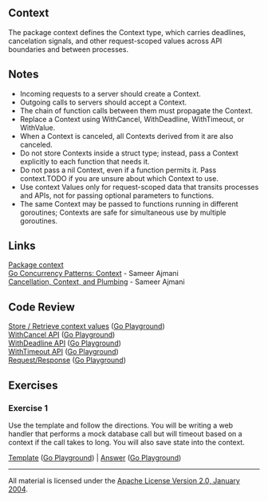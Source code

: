 ## Context

The package context defines the Context type, which carries deadlines, cancelation signals, and other request-scoped values across API boundaries and between processes.

## Notes

* Incoming requests to a server should create a Context.
* Outgoing calls to servers should accept a Context. 
* The chain of function calls between them must propagate the Context.
* Replace a Context using WithCancel, WithDeadline, WithTimeout, or WithValue.
* When a Context is canceled, all Contexts derived from it are also canceled.
* Do not store Contexts inside a struct type; instead, pass a Context explicitly to each function that needs it.
* Do not pass a nil Context, even if a function permits it. Pass context.TODO if you are unsure about which Context to use.
* Use context Values only for request-scoped data that transits processes and APIs, not for passing optional parameters to functions.
* The same Context may be passed to functions running in different goroutines; Contexts are safe for simultaneous use by multiple goroutines.

## Links

[Package context](https://golang.org/pkg/context)  
[Go Concurrency Patterns: Context](https://blog.golang.org/context) - Sameer Ajmani  
[Cancellation, Context, and Plumbing](https://vimeo.com/115309491) - Sameer Ajmani  

## Code Review

[Store / Retrieve context values](example1/example1.go) ([Go Playground](https://play.golang.org/p/VkLs3x-Vbd))  
[WithCancel API](example2/example2.go) ([Go Playground](https://play.golang.org/p/1p12kPZVKp))  
[WithDeadline API](example3/example3.go) ([Go Playground](https://play.golang.org/p/KLuuhopJpS))  
[WithTimeout API](example4/example4.go) ([Go Playground](https://play.golang.org/p/K4iMUT8cLc))  
[Request/Response](example5/example5.go) ([Go Playground](https://play.golang.org/p/urtOUiAyCF))  

## Exercises

### Exercise 1

Use the template and follow the directions. You will be writing a web handler that performs a mock database call but will timeout based on a context if the call takes to long. You will also save state into the context.

[Template](exercises/template1/template1.go) ([Go Playground](https://play.golang.org/p/JBgzV7JI8S)) | 
[Answer](exercises/exercise1/exercise1.go) ([Go Playground](https://play.golang.org/p/2L_DF8-pH7))  
___
All material is licensed under the [Apache License Version 2.0, January 2004](http://www.apache.org/licenses/LICENSE-2.0).
